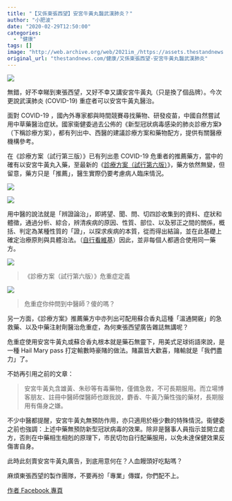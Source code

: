 ```yaml
---
title: "【又係東張西望】安宮牛黃丸醫武漢肺炎？"
author: "小肥波"
date: "2020-02-29T12:50:00"
categories:
  - "健康"
tags: []
image: "http://web.archive.org/web/2021im_/https://assets.thestandnews.com/media/photos/20200229-09_YH9fk_A4d2wM0.png"
original_url: "thestandnews.com/健康/又係東張西望-安宮牛黃丸醫武漢肺炎"
---
```

![](http://web.archive.org/web/2021im_/https://assets.thestandnews.com/media/photos/20200229-09_YH9fk_A4d2wM0.png)

無錯，好不幸睇到東張西望，又好不幸又講安宮牛黃丸（只是換了個品牌）。今次更說武漢肺炎 (COVID-19) 重症者可以安宮牛黃丸醫治。

面對 COVID-19 ，國內外專家都與時間競賽尋找藥物、研發疫苗，中國自然嘗試用中草藥醫治症狀。國家衞健委過去公佈的《新型冠狀病毒感染的肺炎診療方案》（下稱診療方案），都有列出中、西醫的建議診療方案和藥物配方，提供有關醫療機構參考。

在《診療方案（試行第三版）》已有列出患 COVID-19 危重者的推薦藥方，當中的確有以安宮牛黃丸入藥，至最新的《[診療方案（試行第六版）](http://web.archive.org/web/20211229132257/http://www.nhc.gov.cn/yzygj/s7653p/202002/8334a8326dd94d329df351d7da8aefc2/files/b218cfeb1bc54639af227f922bf6b817.pdf)》，藥方依然無變，但留意，藥方只是「推薦」，醫生實際仍要考慮病人臨床情況。

![](http://web.archive.org/web/2021im_/https://assets.thestandnews.com/media/photos/Screen20Shot202020-02-2920at2011.16.3820AM_9dnyc_uXhgfnF.png)

![](http://web.archive.org/web/2021im_/https://assets.thestandnews.com/media/photos/E69DB1E5BCB5E8A5BFE69C9B_aGAAd_uz53cFv.jpg)

用中醫的說法就是「辨證論治」，即將望、聞、問、切四診收集到的資料、症狀和體徵，通過分析、綜合，辨清疾病的原因、性質、部位、以及邪正之間的關係，概括、判定為某種性質的「證」，以探求疾病的本質，從而得出結論，並在此基礎上確定治療原則與具體治法。（[自行看維基](http://web.archive.org/web/20211229132257/https://zh.wikipedia.org/wiki/%E8%BE%A8%E8%AF%81%E8%AE%BA%E6%B2%BB)）因此，並非每個人都適合使用同一藥方。

![](http://web.archive.org/web/2021im_/https://assets.thestandnews.com/media/photos/Screen20Shot202020-02-2920at2012.08.4720PM_6ZpsF_FcWZic7.png)
> 《診療方案（試行第六版）》危重症定義

![](http://web.archive.org/web/2021im_/https://assets.thestandnews.com/media/photos/Screen20Shot202020-02-2920at2011.18.1820AM_EDkUn_QKyy9mr.png)
> 危重症你仲問到中醫師？傻的嗎？

另一方面，《診療方案》推薦藥方中亦列出可配用蘇合香丸這種「溫通開竅」的急救藥、以及中藥注射劑醫治危重症，為何東張西望廣告雜誌無講呢？

危重症使用安宮牛黃丸或蘇合香丸根本就是藥石無靈下，用美式足球術語來說，是一種 Hail Mary pass 打定輸數時豪賭的做法。賭贏皆大歡喜，賭輸就是「我們盡力」了。

不妨再引用之前的文章：

> 安宮牛黃丸含雄黃、朱砂等有毒藥物，僅備急救，不可長期服用。而立場博客朋友、註冊中醫師傑醫師也跟我說，麝香、牛黃乃藥性強的藥材，長期服用有傷身之嫌。

不少中醫都提醒，安宮牛黃丸無預防作用，亦只適用於極少數的特殊情況。衞健委之前也強調：上述中藥無預防新型冠狀病毒的效果。除非是醫事人員指示並開立處方，否則在中藥相生相剋的原理下，市民切勿自行配藥服用，以免未達保健效果反傷害自身。

此時此刻賣安宮牛黃丸廣告，到底用意何在？人血饅頭好吃點嗎？

麻煩東張西望的製作團隊，不要再扮「專業」傳媒，你們配不上。

[作者 Facebook 專頁](http://web.archive.org/web/20211229132257/http://www.facebook.com/siufeiball)